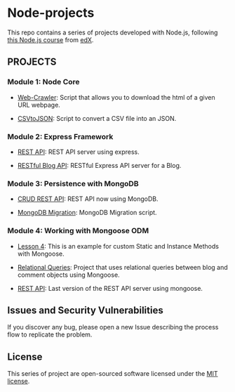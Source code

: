 # Node-projects

This repo contains a series of projects developed with Node.js, following [this Node.js course][1] from [edX][2].

[1]: https://www.edx.org/course/introduction-node-js-microsoft-dev283x "Introduction to Node.js"

[2]: https://www.edx.org/

## PROJECTS

### Module 1: Node Core

* [Web-Crawler][3]: Script that allows you to download the html of a given URL webpage.

* [CSVtoJSON][4]: Script to convert a CSV file into an JSON.

### Module 2: Express Framework

* [REST API][5]: REST API server using express.

* [RESTful Blog API][6]: RESTful Express API server for a Blog.

### Module 3: Persistence with MongoDB

* [CRUD REST API][7]: REST API now using MongoDB.

* [MongoDB Migration][8]: MongoDB Migration script.

### Module 4: Working with Mongoose ODM

* [Lesson 4][9]: This is an example for custom Static and Instance Methods with Mongoose.

* [Relational Queries][10]: Project that uses relational queries between blog and comment objects using Mongoose.

* [REST API][11]: Last version of the REST API server using mongoose.

[3]: /Module_01/Web-Crawler

[4]: /Module_01/CSVtoJSON

[5]: /Module_02/rest-api

[6]: /Module_02/Blog-server

[7]: /Module_03/crud-mongo-rest-api

[8]: /Module_03/MongoDB-Migration

[9]: /Module_04/Lesson_04

[10]: /Module_04/Relational_Queries

[11]: /Module_04/Rest-API

## Issues and Security Vulnerabilities

If you discover any bug, please  open a new Issue describing the process flow to replicate the problem.

## License

This series of project are open-sourced software licensed under the [MIT license](https://opensource.org/licenses/MIT).
